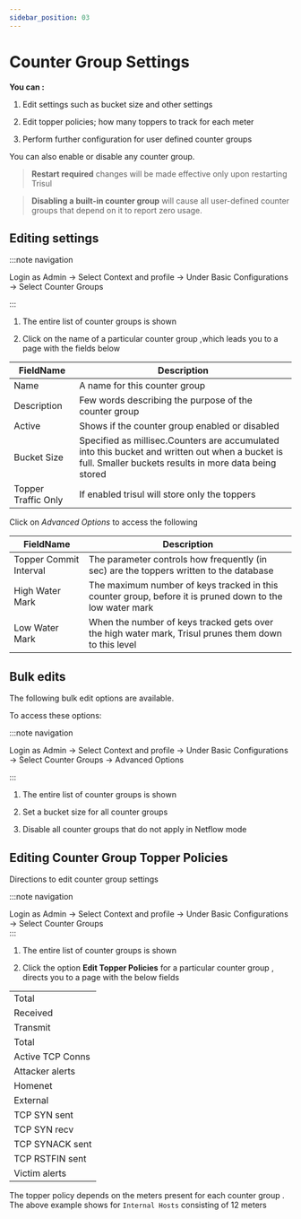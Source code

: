 ```yaml
---
sidebar_position: 03
---
```

# Counter Group Settings

**You can :**  

1. Edit settings such as bucket size and other settings  

2. Edit topper policies; how many toppers to track for each meter  

3. Perform further configuration for user defined counter groups

You can also enable or disable any counter group.

> **Restart required** changes will be made effective only
> upon restarting Trisul

> **Disabling a built-in counter group** will cause all
> user-defined counter groups that depend on it to report zero usage.

## Editing settings

:::note navigation

Login as Admin -\> Select Context and profile -\> Under Basic
Configurations -\> Select Counter Groups

:::

1. The entire list of counter groups is shown  

2. Click on the name of a particular counter group ,which leads you to a
   page with the fields below

| FieldName           | Description                                                                                                                                              |
| ------------------- | -------------------------------------------------------------------------------------------------------------------------------------------------------- |
| Name                | A name for this counter group                                                                                                                            |
| Description         | Few words describing the purpose of the counter group                                                                                                    |
| Active              | Shows if the counter group enabled or disabled                                                                                                           |
| Bucket Size         | Specified as millisec.Counters are accumulated into this bucket and written out when a bucket is full. Smaller buckets results in more data being stored |
| Topper Traffic Only | If enabled trisul will store only the toppers                                                                                                            |

Click on *Advanced Options* to access the following

| FieldName              | Description                                                                                              |
| ---------------------- | -------------------------------------------------------------------------------------------------------- |
| Topper Commit Interval | The parameter controls how frequently (in sec) are the toppers written to the database                   |
| High Water Mark        | The maximum number of keys tracked in this counter group, before it is pruned down to the low water mark |
| Low Water Mark         | When the number of keys tracked gets over the high water mark, Trisul prunes them down to this level     |

## Bulk edits

The following bulk edit options are available.

To access these options:

:::note navigation

Login as Admin -\> Select Context and profile -\> Under Basic
Configurations -\> Select Counter Groups -\> Advanced Options

:::

1. The entire list of counter groups is shown  

2. Set a bucket size for all counter groups  

3. Disable all counter groups that do not apply in Netflow mode

## Editing Counter Group Topper Policies

Directions to edit counter group settings

:::note navigation

Login as Admin -\> Select Context and profile -\> Under Basic
Configurations -\> Select Counter Groups  
:::

1. The entire list of counter groups is shown  

2. Click the option **Edit Topper Policies** for a particular counter
   group , directs you to a page with the below fields

|                  |
| ---------------- |
| Total            |
| Received         |
| Transmit         |
| Total            |
| Active TCP Conns |
| Attacker alerts  |
| Homenet          |
| External         |
| TCP SYN sent     |
| TCP SYN recv     |
| TCP SYNACK sent  |
| TCP RSTFIN sent  |
| Victim alerts    |

The topper policy depends on the meters present for each counter group .
The above example shows for `Internal Hosts` consisting of 12 meters
